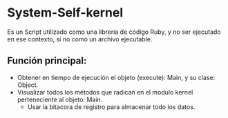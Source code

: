 # System-Self-kernel

 Es un Script utilizado como una libreria de código Ruby, y no ser ejecutado en ese contexto,
 si no como un archivo ejecutable.
 
## Función principal:

- Obtener en tiempo de ejecución el objeto (execute): Main, y su clase: Object.
- Visualizar todos los métodos que radican en el modulo kernel perteneciente
 al objeto: Main.
  - Usar la bitacora de registro para almacenar todo los datos.
 
